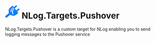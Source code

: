 # ![Logo](https://raw.githubusercontent.com/RobThree/NPushOver/master/Logo/logo_48.png) NLog.Targets.Pushover
NLog.Targets.Pushover is a custom target for NLog enabling you to send logging messages to the Pushover service
